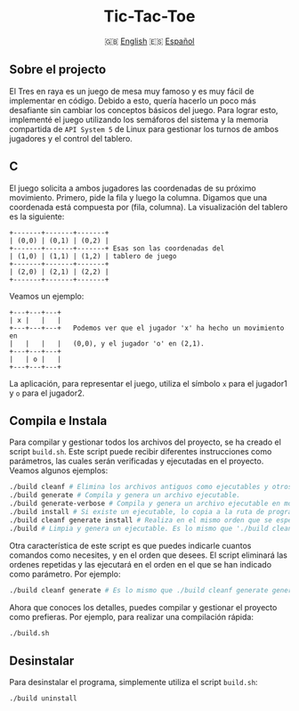 <div class="languages" align="center">

# Tic-Tac-Toe

:uk: <a href="https://github.com/dpv927/tic-tac-toe">English</a>
:es: <a href="#">Español</a>
</div>

## Sobre el projecto
El Tres en raya es un juego de mesa muy famoso y es muy fácil de implementar en código. Debido a esto, quería hacerlo un poco más desafiante sin cambiar los
conceptos básicos del juego. Para lograr esto, implementé el juego utilizando los semáforos del sistema y la memoria compartida de `API System 5` de Linux 
para gestionar los turnos de ambos jugadores y el control del tablero.

## C
El juego solicita a ambos jugadores las coordenadas de su próximo movimiento. Primero, pide la fila y luego la columna. Digamos que una coordenada está 
compuesta por (fila, columna). La visualización del tablero es la siguiente:
```
+-------+-------+-------+
| (0,0) | (0,1) | (0,2) |
+-------+-------+-------+ Esas son las coordenadas del
| (1,0) | (1,1) | (1,2) | tablero de juego
+-------+-------+-------+
| (2,0) | (2,1) | (2,2) |
+-------+-------+-------+

```
Veamos un ejemplo:
```
+---+---+---+
| x |   |   |
+---+---+---+   Podemos ver que el jugador 'x' ha hecho un movimiento en
|   |   |   |   (0,0), y el jugador 'o' en (2,1).
+---+---+---+
|   | o |   |
+---+---+---+
```
La aplicación, para representar el juego, utiliza el símbolo `x` para el jugador1 y `o` para el jugador2. 

## Compila e Instala
Para compilar y gestionar todos los archivos del proyecto, se ha creado el script `build.sh`. Este script puede recibir diferentes instrucciones como
parámetros, las cuales serán verificadas y ejecutadas en el proyecto. Veamos algunos ejemplos:
```bash
./build cleanf # Elimina los archivos antiguos como ejecutables y otros archivos objeto.
./build generate # Compila y genera un archivo ejecutable.
./build generate-verbose # Compila y genera un archivo ejecutable en modo detallado.
./build install # Si existe un ejecutable, lo copia a la ruta de programas.
./build cleanf generate install # Realiza en el mismo orden que se especifican todos los comandos ya descritos.
./build # Limpia y genera un ejecutable. Es lo mismo que './build cleanf generate' pero más rápido.
```
Otra característica de este script es que puedes indicarle cuantos comandos como necesites, y en el orden que desees. El script eliminará las ordenes
repetidas y las ejecutará en el orden en el que se han indicado como parámetro. Por ejemplo:
```bash
./build cleanf generate # Es lo mismo que ./build cleanf generate generate o ./build cleanf generate cleanf ...
```

Ahora que conoces los detalles, puedes compilar y gestionar el proyecto como prefieras. Por ejemplo, para realizar una compilación rápida:
```bash
./build.sh
```

## Desinstalar
Para desinstalar el programa, simplemente utiliza el script `build.sh`:
```bash
./build uninstall
```
